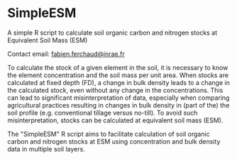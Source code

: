 # SimpleESM
A simple R script to calculate soil organic carbon and nitrogen stocks at Equivalent Soil Mass (ESM)

Contact email: fabien.ferchaud@inrae.fr

To calculate the stock of a given element in the soil, it is necessary to know the element concentration and the soil mass per unit area. When stocks are calculated at fixed depth (FD), a change in bulk density leads to a change in the calculated stock, even without any change in the concentrations. This can lead to significant misinterpretation of data, especially when comparing agricultural practices resulting in changes in bulk density in (part of the) the soil profile (e.g. conventional tillage versus no-till). To avoid such misinterpretation, stocks can be calculated at equivalent soil mass (ESM).

The "SimpleESM" R script aims to facilitate calculation of soil organic carbon and nitrogen stocks at ESM using concentration and bulk density data in multiple soil layers.
